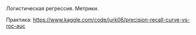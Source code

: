 Логистическая регрессия. Метрики.

Практика: https://www.kaggle.com/code/jurk06/precision-recall-curve-vs-roc-auc
